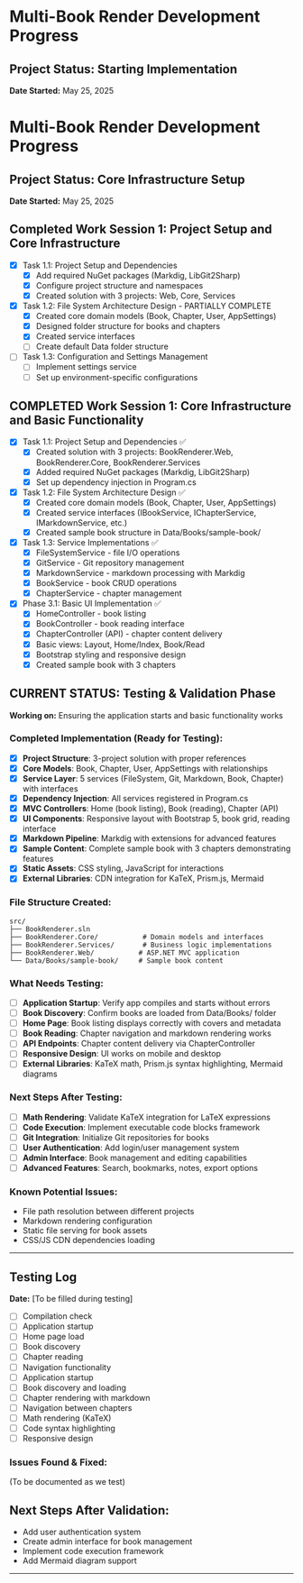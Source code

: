 # Multi-Book Render Development Progress

## Project Status: Starting Implementation
**Date Started:** May 25, 2025

# Multi-Book Render Development Progress

## Project Status: Core Infrastructure Setup
**Date Started:** May 25, 2025

## Completed Work Session 1: Project Setup and Core Infrastructure
- [x] Task 1.1: Project Setup and Dependencies
  - [x] Add required NuGet packages (Markdig, LibGit2Sharp)
  - [x] Configure project structure and namespaces
  - [x] Created solution with 3 projects: Web, Core, Services
- [x] Task 1.2: File System Architecture Design - PARTIALLY COMPLETE
  - [x] Created core domain models (Book, Chapter, User, AppSettings)
  - [x] Designed folder structure for books and chapters
  - [x] Created service interfaces
  - [ ] Create default Data folder structure
- [ ] Task 1.3: Configuration and Settings Management
  - [ ] Implement settings service
  - [ ] Set up environment-specific configurations

## COMPLETED Work Session 1: Core Infrastructure and Basic Functionality
- [x] Task 1.1: Project Setup and Dependencies ✅
  - [x] Created solution with 3 projects: BookRenderer.Web, BookRenderer.Core, BookRenderer.Services
  - [x] Added required NuGet packages (Markdig, LibGit2Sharp)
  - [x] Set up dependency injection in Program.cs
- [x] Task 1.2: File System Architecture Design ✅
  - [x] Created core domain models (Book, Chapter, User, AppSettings)
  - [x] Created service interfaces (IBookService, IChapterService, IMarkdownService, etc.)
  - [x] Created sample book structure in Data/Books/sample-book/
- [x] Task 1.3: Service Implementations ✅
  - [x] FileSystemService - file I/O operations
  - [x] GitService - Git repository management
  - [x] MarkdownService - markdown processing with Markdig
  - [x] BookService - book CRUD operations
  - [x] ChapterService - chapter management
- [x] Phase 3.1: Basic UI Implementation ✅
  - [x] HomeController - book listing
  - [x] BookController - book reading interface
  - [x] ChapterController (API) - chapter content delivery
  - [x] Basic views: Layout, Home/Index, Book/Read
  - [x] Bootstrap styling and responsive design
  - [x] Created sample book with 3 chapters

## CURRENT STATUS: Testing & Validation Phase
**Working on:** Ensuring the application starts and basic functionality works

### Completed Implementation (Ready for Testing):
- [x] **Project Structure**: 3-project solution with proper references
- [x] **Core Models**: Book, Chapter, User, AppSettings with relationships
- [x] **Service Layer**: 5 services (FileSystem, Git, Markdown, Book, Chapter) with interfaces
- [x] **Dependency Injection**: All services registered in Program.cs
- [x] **MVC Controllers**: Home (book listing), Book (reading), Chapter (API)
- [x] **UI Components**: Responsive layout with Bootstrap 5, book grid, reading interface
- [x] **Markdown Pipeline**: Markdig with extensions for advanced features
- [x] **Sample Content**: Complete sample book with 3 chapters demonstrating features
- [x] **Static Assets**: CSS styling, JavaScript for interactions
- [x] **External Libraries**: CDN integration for KaTeX, Prism.js, Mermaid

### File Structure Created:
```
src/
├── BookRenderer.sln
├── BookRenderer.Core/           # Domain models and interfaces
├── BookRenderer.Services/       # Business logic implementations
├── BookRenderer.Web/           # ASP.NET MVC application
└── Data/Books/sample-book/     # Sample book content
```

### What Needs Testing:
- [ ] **Application Startup**: Verify app compiles and starts without errors
- [ ] **Book Discovery**: Confirm books are loaded from Data/Books/ folder
- [ ] **Home Page**: Book listing displays correctly with covers and metadata
- [ ] **Book Reading**: Chapter navigation and markdown rendering works
- [ ] **API Endpoints**: Chapter content delivery via ChapterController
- [ ] **Responsive Design**: UI works on mobile and desktop
- [ ] **External Libraries**: KaTeX math, Prism.js syntax highlighting, Mermaid diagrams

### Next Steps After Testing:
- [ ] **Math Rendering**: Validate KaTeX integration for LaTeX expressions
- [ ] **Code Execution**: Implement executable code blocks framework
- [ ] **Git Integration**: Initialize Git repositories for books
- [ ] **User Authentication**: Add login/user management system
- [ ] **Admin Interface**: Book management and editing capabilities
- [ ] **Advanced Features**: Search, bookmarks, notes, export options

### Known Potential Issues:
- File path resolution between different projects
- Markdown rendering configuration
- Static file serving for book assets
- CSS/JS CDN dependencies loading

---

## Testing Log
**Date:** [To be filled during testing]
- [ ] Compilation check
- [ ] Application startup
- [ ] Home page load
- [ ] Book discovery
- [ ] Chapter reading
- [ ] Navigation functionality
- [ ] Application startup
- [ ] Book discovery and loading
- [ ] Chapter rendering with markdown
- [ ] Navigation between chapters
- [ ] Math rendering (KaTeX)
- [ ] Code syntax highlighting
- [ ] Responsive design

### Issues Found & Fixed:
(To be documented as we test)

## Next Steps After Validation:
- Add user authentication system
- Create admin interface for book management
- Implement code execution framework
- Add Mermaid diagram support

---
